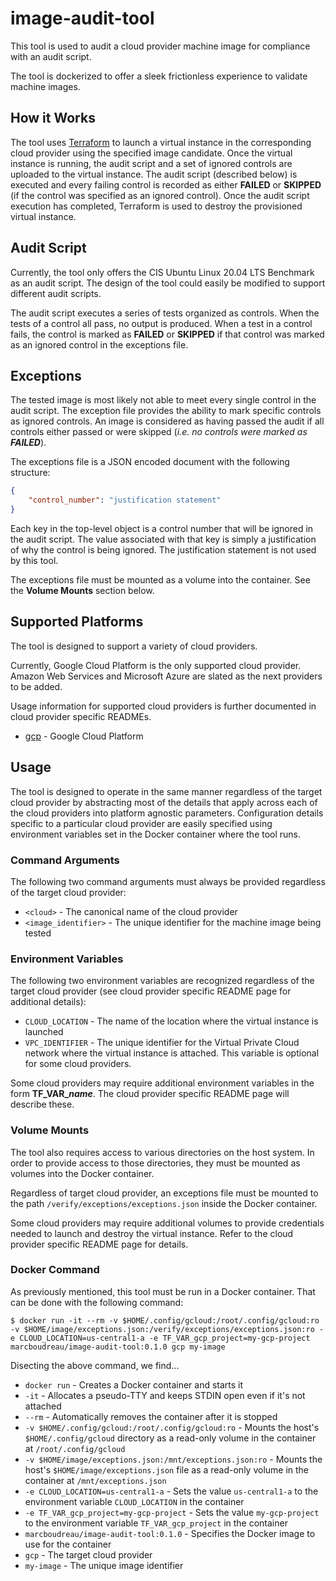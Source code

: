 # image-audit-tool

This tool is used to audit a cloud provider machine image for compliance with an audit script.

The tool is dockerized to offer a sleek frictionless experience to validate machine images.

## How it Works

The tool uses [Terraform](https://terraform.io/) to launch a virtual instance in the corresponding cloud provider using the specified image candidate.  Once the virtual instance is running, the audit script and a set of ignored controls are uploaded to the virtual instance.  The audit script (described below) is executed and every failing control is recorded as either **FAILED** or **SKIPPED** (if the control was specified as an ignored control).  Once the audit script execution has completed, Terraform is used to destroy the provisioned virtual instance.

## Audit Script

Currently, the tool only offers the CIS Ubuntu Linux 20.04 LTS Benchmark as an audit script. The design of the tool could easily be modified to support different audit scripts.

The audit script executes a series of tests organized as controls.  When the tests of a control all pass, no output is produced. When a test in a control fails, the control is marked as **FAILED** or **SKIPPED** if that control was marked as an ignored control in the exceptions file.

## Exceptions

The tested image is most likely not able to meet every single control in the audit script. The exception file provides the ability to mark specific controls as ignored controls. An image is considered as having passed the audit if all controls either passed or were skipped (*i.e. no controls were marked as **FAILED***).

The exceptions file is a JSON encoded document with the following structure:

```json
{
    "control_number": "justification statement"
}
```

Each key in the top-level object is a control number that will be ignored in the audit script.  The value associated with that key is simply a justification of why the control is being ignored.  The justification statement is not used by this tool.

The exceptions file must be mounted as a volume into the container.  See the **Volume Mounts** section below.

## Supported Platforms

The tool is designed to support a variety of cloud providers.

Currently, Google Cloud Platform is the only supported cloud provider. Amazon Web Services and Microsoft Azure are slated as the next providers to be added.

Usage information for supported cloud providers is further documented in cloud provider specific READMEs.

* [gcp](./terraform/gcp/README.md) - Google Cloud Platform

## Usage

The tool is designed to operate in the same manner regardless of the target cloud provider by abstracting most of the details that apply across each of the cloud providers into platform agnostic parameters.  Configuration details specific to a particular cloud provider are easily specified using environment variables set in the Docker container where the tool runs.

### Command Arguments

The following two command arguments must always be provided regardless of the target cloud provider:

* `<cloud>` - The canonical name of the cloud provider
* `<image_identifier>` - The unique identifier for the machine image being tested

### Environment Variables

The following two environment variables are recognized regardless of the target cloud provider (see cloud provider specific README page for additional details):

* `CLOUD_LOCATION` - The name of the location where the virtual instance is launched
* `VPC_IDENTIFIER` - The unique identifier for the Virtual Private Cloud network where the virtual instance is attached.  This variable is optional for some cloud providers.

Some cloud providers may require additional environment variables in the form **TF_VAR_*name***.  The cloud provider specific README page will describe these.

### Volume Mounts

The tool also requires access to various directories on the host system.  In order to provide access to those directories, they must be mounted as volumes into the Docker container.

Regardless of target cloud provider, an exceptions file must be mounted to the path `/verify/exceptions/exceptions.json` inside the Docker container.

Some cloud providers may require additional volumes to provide credentials needed to launch and destroy the virtual instance.  Refer to the cloud provider specific README page for details.

### Docker Command

As previously mentioned, this tool must be run in a Docker container.  That can be done with the following command:

```
$ docker run -it --rm -v $HOME/.config/gcloud:/root/.config/gcloud:ro -v $HOME/image/exceptions.json:/verify/exceptions/exceptions.json:ro -e CLOUD_LOCATION=us-central1-a -e TF_VAR_gcp_project=my-gcp-project marcboudreau/image-audit-tool:0.1.0 gcp my-image
```

Disecting the above command, we find...
* `docker run` - Creates a Docker container and starts it
* `-it` - Allocates a pseudo-TTY and keeps STDIN open even if it's not attached
* `--rm` - Automatically removes the container after it is stopped
* `-v $HOME/.config/gcloud:/root/.config/gcloud:ro` - Mounts the host's `$HOME/.config/gcloud` directory as a read-only volume in the container at `/root/.config/gcloud`
* `-v $HOME/image/exceptions.json:/mnt/exceptions.json:ro` - Mounts the host's `$HOME/image/exceptions.json` file as a read-only volume in the container at `/mnt/exceptions.json`
* `-e CLOUD_LOCATION=us-central1-a` - Sets the value `us-central1-a` to the environment variable `CLOUD_LOCATION` in the container
* `-e TF_VAR_gcp_project=my-gcp-project` - Sets the value `my-gcp-project` to the environment variable `TF_VAR_gcp_project` in the container
* `marcboudreau/image-audit-tool:0.1.0` - Specifies the Docker image to use for the container
* `gcp` - The target cloud provider
* `my-image` - The unique image identifier
